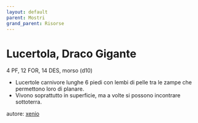 ```yaml
---
layout: default
parent: Mostri
grand_parent: Risorse
---
```


# Lucertola, Draco Gigante
4 PF, 12 FOR, 14 DES, morso (d10)
- Lucertole carnivore lunghe 6 piedi con lembi di pelle tra le zampe che permettono loro di planare.
- Vivono soprattutto in superficie, ma a volte si possono incontrare sottoterra.

autore: [xenio](https://xenioinabottle.blogspot.com)

